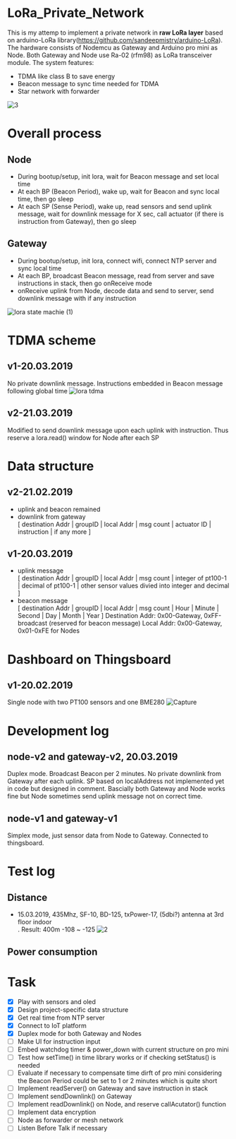
# LoRa_Private_Network
This is my attemp to implement a private network in **raw LoRa layer** based on arduino-LoRa library(https://github.com/sandeepmistry/arduino-LoRa). The hardware consists of Nodemcu as Gateway and Arduino pro mini as Node. Both Gateway and Node use Ra-02 (rfm98) as LoRa transceiver module. The system features:
* TDMA like class B to save energy
* Beacon message to sync time needed for TDMA
* Star network with forwarder

![3](https://user-images.githubusercontent.com/33332225/54754480-eb5e5c80-4be3-11e9-84cb-c3918142bf16.PNG)

# Overall process
## Node
* During bootup/setup, init lora, wait for Beacon message and set local time
* At each BP (Beacon Period), wake up, wait for Beacon and sync local time, then go sleep
* At each SP (Sense Period), wake up, read sensors and send uplink message, wait for downlink message for X sec, call actuator (if there is instruction from Gateway), then go sleep
## Gateway
* During bootup/setup, init lora, connect wifi, connect NTP server and sync local time
* At each BP, broadcast Beacon message, read from server and save instructions in stack, then go onReceive mode
* onReceive uplink from Node, decode data and send to server, send downlink message with if any instruction

![lora state machie (1)](https://user-images.githubusercontent.com/33332225/54755549-74769300-4be6-11e9-8199-ed42681b27d6.png)

# TDMA scheme
## v1-20.03.2019
No private downlink message. Instructions embedded in Beacon message following global time
![lora tdma](https://user-images.githubusercontent.com/33332225/54752895-ea2b3080-4bdf-11e9-9933-cb70d1354f7d.png)
## v2-21.03.2019
Modified to send downlink message upon each uplink with instruction. Thus reserve a lora.read() window for Node after each SP

# Data structure
## v2-21.02.2019
* uplink and beacon remained
* downlink from gateway <br>
[ destination Addr | groupID | local Addr | msg count | actuator ID | instruction | if any more ]
## v1-20.03.2019
* uplink message <br>
[ destination Addr | groupID | local Addr | msg count | integer of pt100-1 | decimal of pt100-1 | other sensor values divied into integer and decimal ]
* beacon message <br>
[ destination Addr | groupID | local Addr | msg count | Hour | Minute | Second | Day | Month | Year ]
Destination Addr: 0x00-Gateway, 0xFF-broadcast (reserved for beacon message)
Local Addr: 0x00-Gateway, 0x01-0xFE for Nodes


# Dashboard on Thingsboard
## v1-20.02.2019
Single node with two PT100 sensors and one BME280
![Capture](https://user-images.githubusercontent.com/33332225/54751624-d41b7100-4bdb-11e9-89bb-22feffd5c008.PNG)

# Development log
## node-v2 and gateway-v2, 20.03.2019
Duplex mode. Broadcast Beacon per 2 minutes. No private downlink from Gateway after each uplink. SP based on localAddress not implemented yet in code but designed in comment. Bascially both Gateway and Node works fine but Node sometimes send uplink message not on correct time.

## node-v1 and gateway-v1
Simplex mode, just sensor data from Node to Gateway. Connected to thingsboard.

# Test log
## Distance
*  15.03.2019, 435Mhz, SF-10, BD-125, txPower-17, (5dbi?) antenna at 3rd floor indoor <br>. Result: 400m -108 ~ -125
![2](https://user-images.githubusercontent.com/33332225/54755892-53fb0880-4be7-11e9-851b-d2843232f41c.PNG)
## Power consumption

# Task
- [x] Play with sensors and oled
- [x] Design project-specific data structure
- [x] Get real time from NTP server
- [x] Connect to IoT platform
- [x] Duplex mode for both Gateway and Nodes
- [ ] Make UI for instruction input
- [ ] Embed watchdog timer & power_down with current structure on pro mini
- [ ] Test how setTime() in time library works or if checking setStatus() is needed
- [ ] Evaluate if necessary to compensate time dirft of pro mini considering the Beacon Period could be set to 1 or 2 minutes which is quite short
- [ ] Implement readServer() on Gateway and save instruction in stack
- [ ] Implement sendDownlink() on Gateway
- [ ] Implement readDownlink() on Node, and reserve callAcutator() function
- [ ] Implement data encryption
- [ ] Node as forwarder or mesh network
- [ ] Listen Before Talk if necessary
